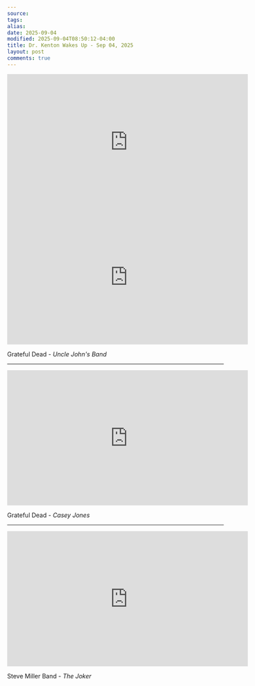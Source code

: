 ```yaml
---
source:
tags:
alias:
date: 2025-09-04
modified: 2025-09-04T08:50:12-04:00
title: Dr. Kenton Wakes Up - Sep 04, 2025
layout: post
comments: true
---
```


  

<iframe width="560" height="315" src="https://www.youtube.com/embed/fdaNXyRtfUI" title="YouTube video player" frameborder="0" allow="accelerometer; autoplay; clipboard-write; encrypted-media; gyroscope; picture-in-picture; web-share" allowfullscreen></iframe>

<!-- <img src="{{site.baseurl}}/images/[REPLACE]" width="560"> -->

<iframe width="560" height="315" src="https://www.youtube.com/embed/D2zItg1sBJg?si=9uCTUBaHrGF16aeI" title="YouTube video player" frameborder="0" allow="accelerometer; autoplay; clipboard-write; encrypted-media; gyroscope; picture-in-picture; web-share" referrerpolicy="strict-origin-when-cross-origin" allowfullscreen></iframe>

Grateful Dead - *Uncle John's Band*

---

<iframe width="560" height="315" src="https://www.youtube.com/embed/d160GSGtPxY?si=t0bIY6IQ0qr3Fsli" title="YouTube video player" frameborder="0" allow="accelerometer; autoplay; clipboard-write; encrypted-media; gyroscope; picture-in-picture; web-share" referrerpolicy="strict-origin-when-cross-origin" allowfullscreen></iframe>

Grateful Dead - *Casey Jones*

---

<iframe width="560" height="315" src="https://www.youtube.com/embed/q3mfENm6VJc?si=32LXi3bwnlx8SmdI" title="YouTube video player" frameborder="0" allow="accelerometer; autoplay; clipboard-write; encrypted-media; gyroscope; picture-in-picture; web-share" referrerpolicy="strict-origin-when-cross-origin" allowfullscreen></iframe>

Steve Miller Band - *The Joker*
